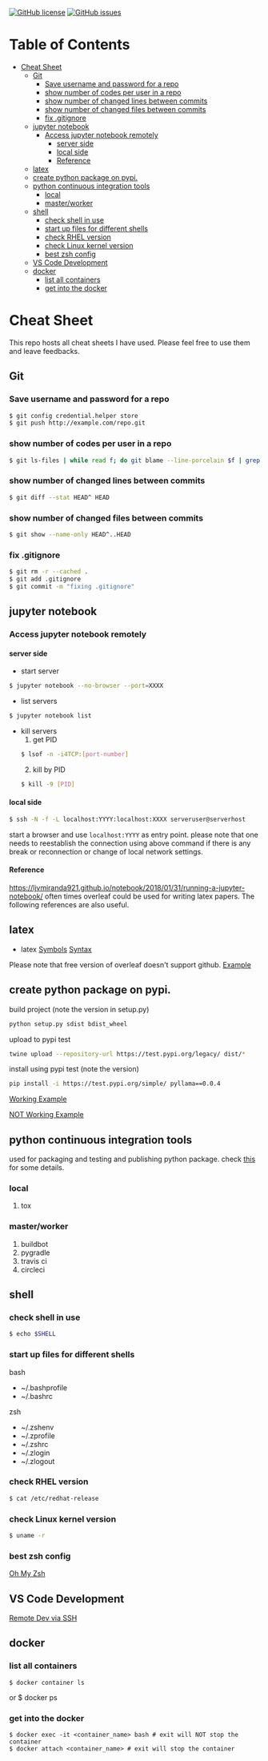 [![GitHub license](https://img.shields.io/github/license/hamelsmu/code_search.svg)](https://github.com/zhenyisx/cheat-sheet/blob/master/LICENSE)
[![GitHub issues](https://img.shields.io/github/issues/hamelsmu/code_search.svg)](https://github.com/zhenyisx/cheat-sheet/issues)

Table of Contents
=================

   * [Cheat Sheet](#cheat-sheet)
      * [Git](#git)
         * [Save username and password for a repo](#save-username-and-password-for-a-repo)
         * [show number of codes per user in a repo](#show-number-of-codes-per-user-in-a-repo)
         * [show number of changed lines between commits](#show-number-of-changed-lines-between-commits)
         * [show number of changed files between commits](#show-number-of-changed-files-between-commits)
         * [fix .gitignore](#fix-gitignore)
      * [jupyter notebook](#jupyter-notebook)
         * [Access jupyter notebook remotely](#access-jupyter-notebook-remotely)
            * [server side](#server-side)
            * [local side](#local-side)
            * [Reference](#reference)
      * [latex](#latex)
      * [create python package on pypi.](#create-python-package-on-pypi)
      * [python continuous integration tools](#python-continuous-integration-tools)
         * [local](#local)
         * [master/worker](#masterworker)
      * [shell](#shell)
         * [check shell in use](#check-shell-in-use)
         * [start up files for different shells](#start-up-files-for-different-shells)
         * [check RHEL version](#check-rhel-version)
         * [check Linux kernel version](#check-linux-kernel-version)
         * [best zsh config](#best-zsh-config)
      * [VS Code Development](#vs-code-development)
      * [docker](#docker)
         * [list all containers](#list-all-containers)
         * [get into the docker](#get-into-the-docker)

# Cheat Sheet

This repo hosts all cheat sheets I have used. Please feel free to use them and leave feedbacks.


## Git

### Save username and password for a repo

````bash
$ git config credential.helper store
$ git push http://example.com/repo.git
````


### show number of codes per user in a repo
````bash
$ git ls-files | while read f; do git blame --line-porcelain $f | grep '^author '; done | sort -f | uniq -ic | sort -n
````

### show number of changed lines between commits
````bash
$ git diff --stat HEAD^ HEAD
````

### show number of changed files between commits
````bash
$ git show --name-only HEAD^..HEAD
````

### fix .gitignore

````bash
$ git rm -r --cached .
$ git add .gitignore
$ git commit -m "fixing .gitignore"
````

## jupyter notebook

### Access jupyter notebook remotely

#### server side

- start server
```bash
$ jupyter notebook --no-browser --port=XXXX
````
    
- list servers
````bash
$ jupyter notebook list
````

- kill servers
    1. get PID
    ````bash
    $ lsof -n -i4TCP:[port-number]
    ````
    2. kill by PID
    ````bash
    $ kill -9 [PID]
    ````

#### local side
````bash
$ ssh -N -f -L localhost:YYYY:localhost:XXXX serveruser@serverhost
````
start a browser and use `localhost:YYYY` as entry point. please note that one needs to reestablish the connection using above command if there is any break or reconnection or change of local network settings.

#### Reference
https://ljvmiranda921.github.io/notebook/2018/01/31/running-a-jupyter-notebook/
often times overleaf could be used for writing latex papers. The following references are also useful.

## latex

* latex [Symbols](https://oeis.org/wiki/List_of_LaTeX_mathematical_symbols)
[Syntax](https://www.markdownguide.org/cheat-sheet/)

Please note that free version of overleaf doesn't support github. [Example](https://gist.github.com/jnaecker/da8c1846bc414594783978b66b6e8c83)

## create python package on pypi.

build project (note the version in setup.py)
```bash
python setup.py sdist bdist_wheel
```

upload to pypi test
```bash
twine upload --repository-url https://test.pypi.org/legacy/ dist/*
```

install using pypi test (note the version)
```bash
pip install -i https://test.pypi.org/simple/ pyllama==0.0.4
```

[Working Example](https://towardsdatascience.com/build-your-first-open-source-python-project-53471c9942a7)


[NOT Working Example](https://www.codementor.io/@arpitbhayani/host-your-python-package-using-github-on-pypi-du107t7ku)

## python continuous integration tools

used for packaging and testing and publishing python package. check [this](https://docs.python-guide.org/scenarios/ci/) for some details.

### local
1. tox

### master/worker
1. buildbot
2. pygradle
3. travis ci
4. circleci

## shell

### check shell in use
```bash
$ echo $SHELL
```

### start up files for different shells

bash
* ~/.bashprofile
* ~/.bashrc

zsh
* ~/.zshenv
* ~/.zprofile
* ~/.zshrc
* ~/.zlogin
* ~/.zlogout

### check RHEL version
```bash
$ cat /etc/redhat-release
```

### check Linux kernel version
```bash
$ uname -r
```

### best zsh config 
[Oh My Zsh](https://github.com/ohmyzsh/ohmyzsh)

## VS Code Development

[Remote Dev via SSH](https://code.visualstudio.com/docs/remote/ssh)

## docker

### list all containers
    $ docker container ls
or 
    $ docker ps
    
### get into the docker 
    $ docker exec -it <container_name> bash # exit will NOT stop the container
    $ docker attach <container_name> # exit will stop the container
